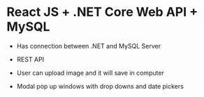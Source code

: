 # React JS + .NET Core Web API + MySQL

- Has connection between .NET and MySQL Server

- REST API 

- User can upload image and it will save in computer

- Modal pop up windows with drop downs and date pickers

